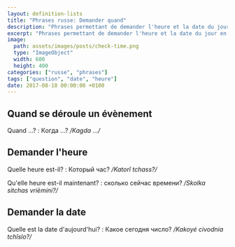 ```yaml
---
layout: definition-lists
title: "Phrases russe: Demander quand"
description: "Phrases permettant de demander l'heure et la date du jour en russe."
excerpt: "Phrases permettant de demander l'heure et la date du jour en russe."
image:
  path: assets/images/posts/check-time.png
  type: "ImageObject"
  width: 600
  height: 400
categories: ["russe", "phrases"]
tags: ["question", "date", "heure"]
date: 2017-08-18 00:00:00 +0100
---
```


## Quand se déroule un évènement

Quand …?
: Когда …?
*/Kagda …/*


## Demander l'heure

Quelle heure est-il?
: Который час?
*/Katorî tchass?/*

Qu'elle heure est-il maintenant?
: сколько сейчас времени?
*/Skolka sitchas vrièmini?/*


## Demander la date

Quelle est la date d'aujourd'hui?
: Какое сегодня число?
*/Kakoyé civodnia tchîslo?/*
